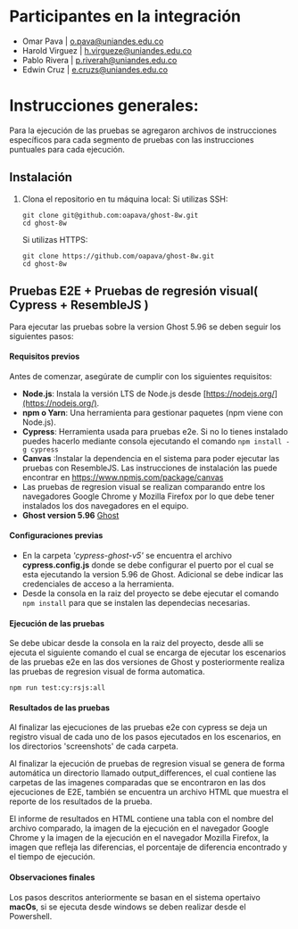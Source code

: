 # Participantes en la integración
- Omar Pava | o.pava@uniandes.edu.co
- Harold Virguez | h.virgueze@uniandes.edu.co
- Pablo Rivera | p.riverah@uniandes.edu.co
- Edwin Cruz | e.cruzs@uniandes.edu.co

# Instrucciones generales:

Para la ejecución de las pruebas se agregaron archivos de instrucciones específicos para cada segmento de pruebas con las instrucciones puntuales para cada ejecución. 

## Instalación
1. Clona el repositorio en tu máquina local:
   Si utilizas SSH:
   ```
   git clone git@github.com:oapava/ghost-8w.git
   cd ghost-8w
   ```
   Si utilizas HTTPS:
   ```
   git clone https://github.com/oapava/ghost-8w.git
   cd ghost-8w
   ```

## Pruebas E2E + Pruebas de regresión visual( Cypress + ResembleJS ) 
Para ejecutar las pruebas sobre la version Ghost 5.96 se deben seguir los siguientes pasos:

#### Requisitos previos
Antes de comenzar, asegúrate de cumplir con los siguientes requisitos:

* **Node.js**: Instala la versión LTS de Node.js desde [https://nodejs.org/](https://nodejs.org/).
* **npm o Yarn**: Una herramienta para gestionar paquetes (npm viene con Node.js).
* **Cypress**: Herramienta usada para pruebas e2e. Si no lo tienes instalado puedes hacerlo mediante consola ejecutando el comando `npm install -g cypress`
* **Canvas** :Instalar la dependencia en el sistema para poder ejecutar las pruebas con ResembleJS. Las instrucciones de instalación las puede encontrar en https://www.npmjs.com/package/canvas
* Las pruebas de regresion visual se realizan comparando entre los navegadores Google Chrome y Mozilla Firefox por lo que debe tener instalados los dos navegadores en el equipo.
* **Ghost version 5.96** [Ghost](https://ghost.org/docs/install/)

#### Configuraciones previas
* En la carpeta *'cypress-ghost-v5'* se encuentra el archivo **cypress.config.js** donde se debe configurar el puerto por el cual se esta ejecutando la version 5.96 de Ghost. Adicional se debe indicar las credenciales de acceso a la herramienta.
* Desde la consola en la raiz del proyecto se debe ejecutar el comando `npm install` para que se instalen las dependecias necesarias.

#### Ejecución de las pruebas

Se debe ubicar desde la consola en la raiz del proyecto, desde alli se ejecuta el siguiente comando el cual se encarga de ejecutar los escenarios de las pruebas e2e en las dos versiones de Ghost y posteriormente realiza las pruebas de regresion visual de forma automatica. 

```
npm run test:cy:rsjs:all
```

#### Resultados de las pruebas
Al finalizar las ejecuciones de las pruebas e2e con cypress se deja un registro visual de cada uno de los pasos ejecutados en los escenarios, en los directorios 'screenshots' de cada carpeta.

Al finalizar la ejecución de pruebas de regresion visual se genera de forma automática un directorio llamado output_differences, el cual contiene las carpetas de las imagenes comparadas que se encontraron en las dos ejecuciones de E2E, también se encuentra un archivo HTML que muestra el reporte de los resultados de la prueba.

El informe de resultados en HTML contiene una tabla con el nombre del archivo comparado, la imagen de la ejecución en el navegador Google Chrome y la imagen de la ejecución en el navegador Mozilla Firefox, la imagen que refleja las diferencias, el porcentaje de diferencia encontrado y el tiempo de ejecución.

#### Observaciones finales
Los pasos descritos anteriormente se basan en el sistema opertaivo **macOs**, si se ejecuta desde windows se deben realizar desde el Powershell.
